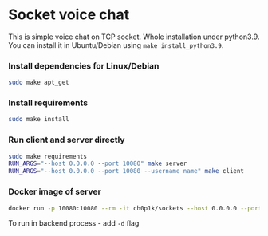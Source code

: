 # Socket voice chat

This is simple voice chat on TCP socket. Whole installation under python3.9. You can install it in Ubuntu/Debian using `make install_python3.9`.

### Install dependencies for Linux/Debian
```bash
sudo make apt_get
```

### Install requirements
```bash
sudo make install
```

### Run client and server directly
```bash
sudo make requirements
RUN_ARGS="--host 0.0.0.0 --port 10080" make server
RUN_ARGS="--host 0.0.0.0 --port 10080 --username name" make client
```

### Docker image of server
```bash
docker run -p 10080:10080 --rm -it ch0p1k/sockets --host 0.0.0.0 --port 10080
```
To run in backend process - add `-d` flag

